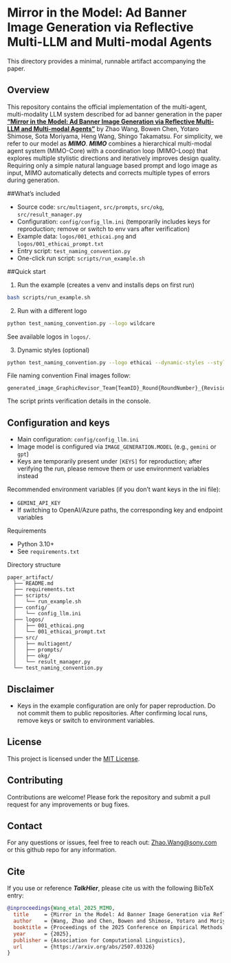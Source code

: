 # Mirror in the Model: Ad Banner Image Generation via Reflective Multi-LLM and Multi-modal Agents
This directory provides a minimal, runnable artifact accompanying the paper.

## Overview
This repository contains the official implementation of the multi-agent, multi-modality LLM system described for ad banner generation in the paper [**“Mirror in the Model: Ad Banner Image Generation via Reflective Multi-LLM and Multi-modal Agents”**]((https://arxiv.org/abs/2507.03326)) by Zhao Wang, Bowen Chen, Yotaro Shimose, Sota Moriyama, Heng Wang, Shingo Takamatsu. For simplicity, we refer to our model as ***MIMO***. ***MIMO*** combines a hierarchical multi-modal agent system (MIMO-Core) with a coordination loop (MIMO-Loop) that explores multiple stylistic directions and iteratively improves design quality. Requiring only a simple natural language based prompt and logo image as input, MIMO automatically detects and corrects multiple types of errors during generation.


##What’s included
- Source code: `src/multiagent`, `src/prompts`, `src/okg`, `src/result_manager.py`
- Configuration: `config/config_llm.ini` (temporarily includes keys for reproduction; remove or switch to env vars after verification)
- Example data: `logos/001_ethicai.png` and `logos/001_ethicai_prompt.txt`
- Entry script: `test_naming_convention.py`
- One-click run script: `scripts/run_example.sh`

##Quick start
1) Run the example (creates a venv and installs deps on first run)
```bash
bash scripts/run_example.sh
```

2) Run with a different logo
```bash
python test_naming_convention.py --logo wildcare
```
See available logos in `logos/`.

3) Dynamic styles (optional)
```bash
python test_naming_convention.py --logo ethicai --dynamic-styles --style-candidates 8
```

File naming convention
Final images follow:
```
generated_image_GraphicRevisor_Team{TeamID}_Round{RoundNumber}_{RevisionNumber}.png
```
The script prints verification details in the console.

## Configuration and keys
- Main configuration: `config/config_llm.ini`
- Image model is configured via `IMAGE_GENERATION.MODEL` (e.g., `gemini` or `gpt`)
- Keys are temporarily present under `[KEYS]` for reproduction; after verifying the run, please remove them or use environment variables instead

Recommended environment variables (if you don’t want keys in the ini file):
- `GEMINI_API_KEY`
- If switching to OpenAI/Azure paths, the corresponding key and endpoint variables

Requirements
- Python 3.10+
- See `requirements.txt`

Directory structure
```
paper_artifact/
  ├── README.md
  ├── requirements.txt
  ├── scripts/
  │   └── run_example.sh
  ├── config/
  │   └── config_llm.ini
  ├── logos/
  │   ├── 001_ethicai.png
  │   └── 001_ethicai_prompt.txt
  ├── src/
  │   ├── multiagent/
  │   ├── prompts/
  │   ├── okg/
  │   └── result_manager.py
  └── test_naming_convention.py
```

## Disclaimer
- Keys in the example configuration are only for paper reproduction. Do not commit them to public repositories. After confirming local runs, remove keys or switch to environment variables.

## License
This project is licensed under the [MIT License](https://opensource.org/licenses/MIT).

## Contributing
Contributions are welcome! Please fork the repository and submit a pull request for any improvements or bug fixes.

## Contact
For any questions or issues, feel free to reach out: Zhao.Wang@sony.com or this github repo for any information.

## Cite
If you use or reference ***TalkHier***, please cite us with the following BibTeX entry:
```bibtex
@inproceedings{Wang_etal_2025_MIMO,
  title     = {Mirror in the Model: Ad Banner Image Generation via Reflective Multi-LLM and Multi-modal Agents},
  author    = {Wang, Zhao and Chen, Bowen and Shimose, Yotaro and Moriyama, Sota and Wang, Heng and Takamatsu, Shingo},
  booktitle = {Proceedings of the 2025 Conference on Empirical Methods in Natural Language Processing (EMNLP)},
  year      = {2025},
  publisher = {Association for Computational Linguistics},
  url       = {https://arxiv.org/abs/2507.03326}
}
```
